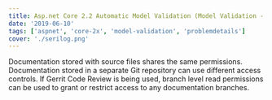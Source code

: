 ```yaml
---
title: Asp.net Core 2.2 Automatic Model Validation (Model Validation - Part 3)
date: '2019-06-10'
tags: ['aspnet', 'core-2x', 'model-validation', 'problemdetails']
cover: './serilog.png'
---
```


Documentation stored with source files shares the same permissions.
Documentation stored in a separate Git repository can use different
access controls. If Gerrit Code Review is being used, branch level
read permissions can be used to grant or restrict access to any
documentation branches.
